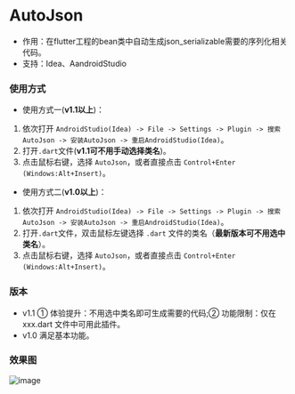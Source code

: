# AutoJson
* 作用：在flutter工程的bean类中自动生成json_serializable需要的序列化相关代码。
* 支持：Idea、AandroidStudio

### 使用方式
* 使用方式一(**v1.1以上**)：
1. 依次打开 ```AndroidStudio(Idea) -> File -> Settings -> Plugin -> 搜索AutoJson -> 安装AutoJson -> 重启AndroidStudio(Idea)```。
2. 打开```.dart```文件(**v1.1可不用手动选择类名**)。
3. 点击鼠标右键，选择 ```AutoJson```，或者直接点击 ```Control+Enter (Windows:Alt+Insert)```。

* 使用方式二(**v1.0以上**)：
1. 依次打开 ```AndroidStudio(Idea) -> File -> Settings -> Plugin -> 搜索AutoJson -> 安装AutoJson -> 重启AndroidStudio(Idea)```。
2. 打开```.dart```文件，双击鼠标左键选择 ```.dart``` 文件的类名（**最新版本可不用选中类名**）。
3. 点击鼠标右键，选择 ```AutoJson```，或者直接点击 ```Control+Enter (Windows:Alt+Insert)```。

### 版本
* v1.1  ① 体验提升：不用选中类名即可生成需要的代码;② 功能限制：仅在 xxx.dart 文件中可用此插件。
* v1.0  满足基本功能。

### 效果图
![image](https://github.com/LuodiJackShen/AutoJson/blob/master/image/v1.1_preview.gif)
